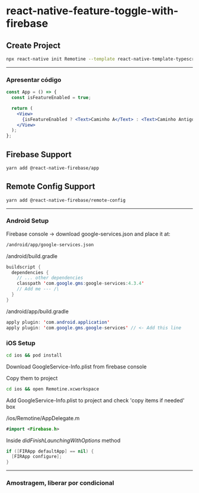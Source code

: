 # react-native-feature-toggle-with-firebase

## Create Project

```bash
npx react-native init Remotine --template react-native-template-typescript
```

---

### Apresentar código

```jsx
const App = () => {
  const isFeatureEnabled = true;

  return (
    <View>
      {isFeatureEnabled ? <Text>Caminho A</Text> : <Text>Caminho Antigo</Text>}
    </View>
  );
};
```

## Firebase Support

```bash
yarn add @react-native-firebase/app
```

## Remote Config Support

```bash
yarn add @react-native-firebase/remote-config
```

---

### Android Setup

Firebase console -> download google-services.json and place it at:
```bash
/android/app/google-services.json
```

/android/build.gradle

```java
buildscript {
  dependencies {
    // ... other dependencies
    classpath 'com.google.gms:google-services:4.3.4'
    // Add me --- /\
  }
}
```

/android/app/build.gradle

```java
apply plugin: 'com.android.application'
apply plugin: 'com.google.gms.google-services' // <- Add this line
```

### iOS Setup

```bash
cd ios && pod install
```

Download GoogleService-Info.plist from firebase console

Copy them to project

```bash
cd ios && open Remotine.xcworkspace
```

Add GoogleService-Info.plist to project and check 'copy items if needed' box

/ios/Remotine/AppDelegate.m

```swift
#import <Firebase.h>
```

Inside *didFinishLaunchingWithOptions* method

```swift
if ([FIRApp defaultApp] == nil) {
  [FIRApp configure];
}
```

---

### Amostragem, liberar por condicional